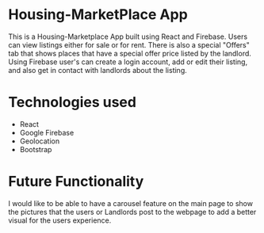 # Housing-MarketPlace App

This is a Housing-Marketplace App built using React and Firebase. Users can view listings either for sale or for rent. There is also a special "Offers" tab that shows places that have a special offer price listed by the landlord. Using Firebase user's can create a login account, add or edit their listing, and also get in contact with landlords about the listing.


# Technologies used
- React
- Google Firebase
- Geolocation
- Bootstrap


# Future Functionality

I would like to be able to have a carousel feature on the main page to show the pictures that the users or Landlords post to the webpage to add a better visual for the users experience. 


